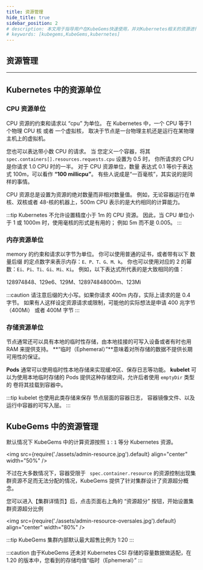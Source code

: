 ```yaml
---
title: 资源管理
hide_title: true
sidebar_position: 2
# description: 本文用于指导用户在KubeGems快速使用，并对Kubernetes相关的资源进行操作
# keywords: [kubegems,KubeGems,kubernetes]
---
```


## 资源管理

---
## Kubernetes 中的资源单位 

### CPU 资源单位 

CPU 资源的约束和请求以 “cpu” 为单位。 在 Kubernetes 中，一个 CPU 等于1 个物理 CPU 核 或者 一个虚拟核， 取决于节点是一台物理主机还是运行在某物理主机上的虚拟机。

您也可以表达带小数 CPU 的请求。 当 您定义一个容器，将其 `spec.containers[].resources.requests.cpu` 设置为 0.5 时， 你所请求的 CPU 是你请求 1.0 CPU 时的一半。 对于 CPU 资源单位，数量 表达式 0.1 等价于表达式 100m，可以看作 **“100 millicpu”**。 有些人说成是“一百毫核”，其实说的是同样的事情。

CPU 资源总是设置为资源的绝对数量而非相对数量值。 例如，无论容器运行在单核、双核或者 48-核的机器上，500m CPU 表示的是大约相同的计算能力。

:::tip
Kubernetes 不允许设置精度小于 1m 的 CPU 资源。 因此，当 CPU 单位小于 1 或 1000m 时，使用毫核的形式是有用的； 例如 5m 而不是 0.005。
:::

### 内存资源单位 

memory 的约束和请求以字节为单位。 你可以使用普通的证书，或者带有以下 数量后缀 的定点数字来表示内存：`E、P、T、G、M、k`。 你也可以使用对应的 2 的幂数：`Ei、Pi、Ti、Gi、Mi、Ki`。 例如，以下表达式所代表的是大致相同的值：

128974848、129e6、129M、128974848000m、123Mi

:::caution
请注意后缀的大小写。如果你请求 400m 内存，实际上请求的是 0.4 字节。 如果有人这样设定资源请求或限制，可能他的实际想法是申请 400 兆字节（400Mi） 或者 400M 字节
:::

### 存储资源单位

节点通常还可以具有本地的临时性存储，由本地挂接的可写入设备或者有时也用 RAM 来提供支持。 **“临时（Ephemeral）”**意味着对所存储的数据不提供长期可用性的保证。

**Pods** 通常可以使用临时性本地存储来实现缓冲区、保存日志等功能。 **kubelet** 可以为使用本地临时存储的 Pods 提供这种存储空间，允许后者使用 `emptyDir` 类型的 卷将其挂载到容器中。

:::tip
kubelet 也使用此类存储来保存 节点层面的容器日志， 容器镜像文件、以及运行中容器的可写入层。
:::

## KubeGems 中的资源管理

默认情况下 KubeGems 中的计算资源按照 `1：1` 等分 Kubernetes 资源。

<img
  src={require('./assets/admin-resource.jpg').default}
  align="center"
  width="50%"
/>


不过在大多数情况下，容器受限于 ` spec.container.resource` 的资源控制出现集群资源不足而无法分配的情况，KubeGems 提供了针对集群设计了资源超分概念。

您可以进入【集群详情页】后，点击页面右上角的 “资源超分” 按钮，开始设置集群资源超分比例

<img
  src={require('./assets/admin-resource-oversales.jpg').default}
  align="center"
  width="80%"
/>

:::tip
KubeGems 集群内部默认最大超售比例为 1:20
:::

:::caution
由于KubeGems 还未对 Kubernetes CSI 存储的容量数据做适配，在 1.20 的版本中，您看到的存储均值“临时（Ephemeral）”
:::